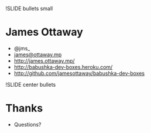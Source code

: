 !SLIDE bullets small
# James Ottaway #

* @jms_
* james@ottaway.mp
* http://james.ottaway.mp/
* http://babushka-dev-boxes.heroku.com/
* http://github.com/jamesottaway/babushka-dev-boxes

!SLIDE center bullets
# Thanks #

* Questions?